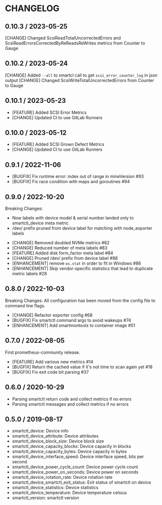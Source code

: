 # CHANGELOG

## 0.10.3 / 2023-05-25

[CHANGE] Changed ScsiReadTotalUncorrectedErrors and ScsiReadErrorsCorrectedByReReadsReWrites metrics from Counter to Gauge

## 0.10.2 / 2023-05-24

[CHANGE] Added `--all` to smartcl call to get `scsi_error_counter_log` in json output
[CHANGE] Changed ScsiWriteTotalUncorrectedErrors from Counter to Gauge

## 0.10.1 / 2023-05-23

* [FEATURE] Added SCSI Error Metrics
* [CHANGE] Updated CI to use GitLab Runners

## 0.10.0 / 2023-05-12

* [FEATURE] Added SCSI Grown Defect Metrics
* [CHANGE] Updated CI to use GitLab Runners

## 0.9.1 / 2022-11-06

* [BUGFIX] Fix runtime error: index out of range in mineVersion #93
* [BUGFIX] Fix race condition with maps and goroutines #94

## 0.9.0 / 2022-10-20

Breaking Changes:
- Now labels with device model & serial number landed only to smartctl_device meta metric
- /dev/ prefix pruned from device label for matching with node_exporter labels

* [CHANGE] Removed doubled NVMe metrics #82
* [CHANGE] Reduced number of meta labels #83
* [FEATURE] Added disk form_factor meta label #84
* [CHANGE] Pruned /dev/ prefix from device label #88
* [ENHANCEMENT] remove `os.stat` in order to fit in Windows #86
* [ENHANCEMENT] Skip vendor-specific statistics that lead to duplicate metric labels #28

## 0.8.0 / 2022-10-03

Breaking Changes:
All configuration has been moved from the config file to command line flags.

* [CHANGE] Refactor exporter config #68
* [BUGFIX] Fix smartctl command args to avoid wakeups #74
* [ENHANCEMENT] Add smartmontools to container image #51

## 0.7.0 / 2022-08-05

First prometheus-community release.

* [FEATURE] Add various new metrics #14
* [BUGFIX] Return the cached value if it's not time to scan again yet #18
* [BUGFIX] Fix exit code bit parsing #37

## 0.6.0 / 2020-10-29

* Parsing smartctl return code and collect metrics if no errors
* Parsing smartctl messages and collect metrics if no errors

## 0.5.0 / 2019-08-17

* smartctl_device: Device info
* smartctl_device_attribute: Device attributes
* smartctl_device_block_size: Device block size
* smartctl_device_capacity_blocks: Device capacity in blocks
* smartctl_device_capacity_bytes: Device capacity in bytes
* smartctl_device_interface_speed: Device interface speed, bits per second
* smartctl_device_power_cycle_count: Device power cycle count
* smartctl_device_power_on_seconds: Device power on seconds
* smartctl_device_rotation_rate: Device rotation rate
* smartctl_device_smartctl_exit_status: Exit status of smartctl on device
* smartctl_device_statistics: Device statistics
* smartctl_device_temperature: Device temperature celsius
* smartctl_version: smartctl version
